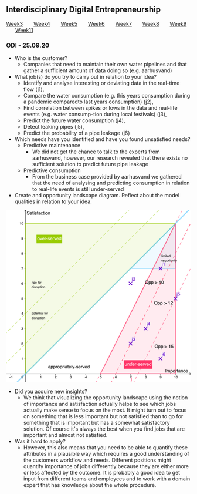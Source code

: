 ## Interdisciplinary Digital Entrepreneurship

[Week3](../README.md) &ensp;&ensp;&ensp; [Week4](./week4.md) &ensp;&ensp;&ensp; [Week5](./week5.md) &ensp;&ensp;&ensp; [Week6](./week6.md)
&ensp;&ensp;&ensp; [Week7](./week7.md) &ensp;&ensp;&ensp; [Week8](./week8.md) &ensp;&ensp;&ensp; [Week9](./week9.md) &ensp;&ensp;&ensp; [Week11](./week11.md)

### ODI - 25.09.20

- Who is the customer? 
  * Companies that need to maintain their own water pipelines and that gather a sufficient amount of data doing so (e.g. aarhusvand)
- What job(s) do you try to carry out in relation to your idea?
  * Identify and analyse interesting or deviating data in the real-time flow (j1),
  * Compare the water consumption (e.g.  this years consumption during a pandemic comparedto last years consumption) (j2),
  * Find correlation between spikes or lows in the data and real-life events (e.g.  water consump-tion during local festivals) (j3),
  * Predict the future water consumption (j4),
  * Detect leaking pipes (j5),
  * Predict the probability of a pipe leakage (j6)
- Which needs have you identified and have you found unsatisfied needs? 
  * Predictive maintenance 
    - We did not get the chance to talk to the experts from aarhusvand, however, our research revealed that there exists no sufficient solution to predict future pipe leakage 
  * Predictive consumption 
    - From the business case provided by aarhusvand we gathered that the need of analysing and predicting consumption in relation to real-life events is still under-served
- Create and opportunity landscape diagram. Reflect about the model qualities in relation to your idea. 
<img src="../images/odi/opportunity_landscape.png">

- Did you acquire new insights? 
  * We think that visualizing the opportunity landscape using the notion of importance and satisfaction actually helps to see which jobs actually make sense to focus on the most. It might turn out to focus on something that is less important but not satisfied than to go for something that is important but has a somewhat satisfactory solution. Of course it's always the best when you find jobs that are important and almost not satisfied. 
- Was it hard to apply? 
  * However, this also means that you need to be able to quantify these attributes in a plausible way which requires a good understanding of the customers workflow and needs. Different positions might quantify importance of jobs differently because they are either more or less affected by the outcome. It is probably a good idea to get input from different teams and employees and to work with a domain expert that has knowledge about the whole procedure. 
